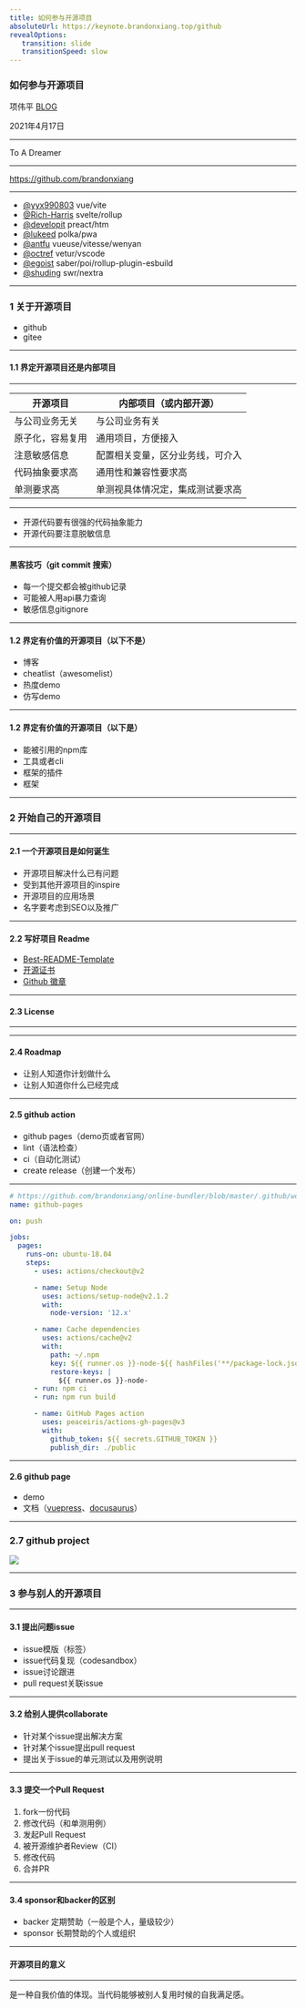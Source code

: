 ```yaml
---
title: 如何参与开源项目
absoluteUrl: https://keynote.brandonxiang.top/github
revealOptions: 
   transition: slide
   transitionSpeed: slow
---
```


### 如何参与开源项目
项伟平 [BLOG](https://brandonxiang.vercel.app/)

2021年4月17日

---

To A Dreamer

---

https://github.com/brandonxiang

---

- [@yyx990803](https://github.com/yyx990803) vue/vite
- [@Rich-Harris](https://github.com/Rich-Harris) svelte/rollup
- [@developit](https://github.com/developit) preact/htm
- [@lukeed](https://github.com/lukeed) polka/pwa
- [@antfu](https://github.com/antfu) vueuse/vitesse/wenyan
- [@octref](https://github.com/octref) vetur/vscode
- [@egoist](https://github.com/egoist) saber/poi/rollup-plugin-esbuild
- [@shuding](https://github.com/shuding) swr/nextra


---

### 1 关于开源项目
- github
- gitee


---
#### 1.1 界定开源项目还是内部项目

---

<font size="6">

| 开源项目       | 内部项目（或内部开源）  |
| ------------- | -------------     |
| 与公司业务无关 | 与公司业务有关 |
| 原子化，容易复用 | 通用项目，方便接入 |
| 注意敏感信息 | 配置相关变量，区分业务线，可介入 |
| 代码抽象要求高 | 通用性和兼容性要求高 |
| 单测要求高 | 单测视具体情况定，集成测试要求高 |

</font>

---

- 开源代码要有很强的代码抽象能力
- 开源代码要注意脱敏信息

---

#### 黑客技巧（git commit 搜索）

- 每一个提交都会被github记录
- 可能被人用api暴力查询
- 敏感信息gitignore

---

#### 1.2 界定有价值的开源项目（以下不是）
- 博客
- cheatlist（awesomelist）
- 热度demo
- 仿写demo

---

#### 1.2 界定有价值的开源项目（以下是）

- 能被引用的npm库
- 工具或者cli
- 框架的插件
- 框架

---

### 2 开始自己的开源项目

---

#### 2.1 一个开源项目是如何诞生
- 开源项目解决什么已有问题
- 受到其他开源项目的inspire
- 开源项目的应用场景
- 名字要考虑到SEO以及推广

---

#### 2.2 写好项目 Readme

- [Best-README-Template](https://github.com/othneildrew/Best-README-Template)
- [开源证书](https://choosealicense.com/licenses/mit/#suggest-this-license)
- [Github 徽章](https://shields.io/)

---

#### 2.3 License


----

<!-- .slide: data-background="white" data-background-image="https://keynote.brandonxiang.top/public/img/license.png" data-background-size="contain" -->

---

#### 2.4 Roadmap

- 让别人知道你计划做什么
- 让别人知道你什么已经完成

---

#### 2.5 github action

- github pages（demo页或者官网）
- lint（语法检查）
- ci（自动化测试）
- create release（创建一个发布）

---

```yml
# https://github.com/brandonxiang/online-bundler/blob/master/.github/workflows/main.yml
name: github-pages

on: push

jobs:
  pages:
    runs-on: ubuntu-18.04
    steps:
      - uses: actions/checkout@v2

      - name: Setup Node
        uses: actions/setup-node@v2.1.2
        with:
          node-version: '12.x'

      - name: Cache dependencies
        uses: actions/cache@v2
        with:
          path: ~/.npm
          key: ${{ runner.os }}-node-${{ hashFiles('**/package-lock.json') }}
          restore-keys: |
            ${{ runner.os }}-node-
      - run: npm ci
      - run: npm run build

      - name: GitHub Pages action
        uses: peaceiris/actions-gh-pages@v3
        with:
          github_token: ${{ secrets.GITHUB_TOKEN }}
          publish_dir: ./public
```

---

#### 2.6 github page

- demo
- 文档（[vuepress](vuepress)、[docusaurus](https://docusaurus.io/)）

---

### 2.7 github project

![](https://keynote.brandonxiang.top/public/img/github-project.png)

---

### 3 参与别人的开源项目

---
#### 3.1 提出问题issue

- issue模版（标签）
- issue代码复现（codesandbox）
- issue讨论跟进
- pull request关联issue

---

#### 3.2 给别人提供collaborate

- 针对某个issue提出解决方案
- 针对某个issue提出pull request
- 提出关于issue的单元测试以及用例说明

---

#### 3.3 提交一个Pull Request

1. fork一份代码
2. 修改代码（和单测用例）
3. 发起Pull Request
4. 被开源维护者Review（CI）
5. 修改代码
6. 合并PR

---

#### 3.4 sponsor和backer的区别

- backer 定期赞助（一般是个人，量级较少）
- sponsor 长期赞助的个人或组织

---

#### 开源项目的意义

---

是一种自我价值的体现。当代码能够被别人复用时候的自我满足感。
